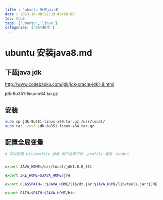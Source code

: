 ```yaml
---
title : 'ubuntu 安装java8'
date : 2023-10-08T22:39:48+08:00
toc: true
tags: ['ubuntu','linux']
categories: ['应用技术']
---
```

# ubuntu 安装java8.md

## 下载java jdk 

http://www.codebaoku.com/jdk/jdk-oracle-jdk1-8.html

jdk-8u351-linux-x64.tar.gz

## 安装
```bash
sudo cp jdk-8u351-linux-x64.tar.gz /usr/local/
sudo tar -zxvf jdk-8u351-linux-x64.tar.gz
```

## 配置全局变量
``` bash
# 可以配置 etc/profile 或者 用户目录下的 .profile 或者 .bashrc


export JAVA_HOME=/usr/local/jdk1.8.0_351

export JRE_HOME=$JAVA_HOME/jre

export CLASSPATH=.:$JAVA_HOME/lib/dt.jar:$JAVA_HOME/lib/tools.jar:$JRE_HOME/lib/rt.jar

export PATH=$PATH:$JAVA_HOME/bin
```